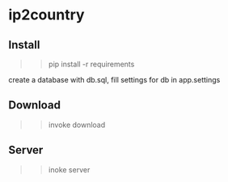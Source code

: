 # ip2country

## Install

>> pip install -r requirements

create a database with db.sql, fill settings for db in 	app.settings


## Download
>> invoke download

## Server
>> inoke server

